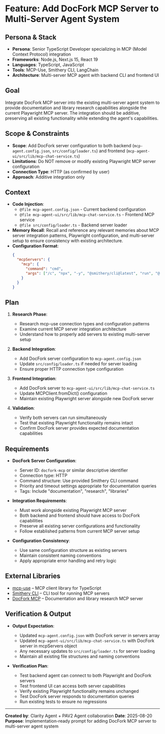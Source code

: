 # Feature: Add DocFork MCP Server to Multi-Server Agent System

## Persona & Stack
- **Persona**: Senior TypeScript Developer specializing in MCP (Model Context Protocol) integration
- **Frameworks**: Node.js, Next.js 15, React 19
- **Languages**: TypeScript, JavaScript
- **Tools**: MCP-Use, Smithery CLI, LangChain
- **Architecture**: Multi-server MCP agent with backend CLI and frontend UI

## Goal
Integrate DocFork MCP server into the existing multi-server agent system to provide documentation and library research capabilities alongside the current Playwright MCP server. The integration should be additive, preserving all existing functionality while extending the agent's capabilities.

## Scope & Constraints
- **Scope**: Add DocFork server configuration to both backend (`mcp-agent.config.json`, `src/config/loader.ts`) and frontend (`mcp-agent-ui/src/lib/mcp-chat-service.ts`)
- **Limitations**: Do NOT remove or modify existing Playwright MCP server configuration
- **Connection Type**: HTTP (as confirmed by user)
- **Approach**: Additive integration only

## Context
- **Code Injection**: 
  - `@file mcp-agent.config.json` - Current backend configuration
  - `@file mcp-agent-ui/src/lib/mcp-chat-service.ts` - Frontend MCP service
  - `@file src/config/loader.ts` - Backend server loader
- **Memory Recall**: Recall and reference any relevant memories about MCP server integration patterns, Playwright configuration, and multi-server setup to ensure consistency with existing architecture.
- **Configuration Format**: 
  ```json
  {
    "mcpServers": {
      "mcp": {
        "command": "cmd",
        "args": ["/c", "npx", "-y", "@smithery/cli@latest", "run", "@docfork/mcp", "--key", "${SMITHERY_API_KEY}"]
      }
    }
  }
  ```

## Plan
1. **Research Phase**: 
   - Research mcp-use connection types and configuration patterns
   - Examine current MCP server integration architecture
   - Understand how to properly add servers to existing multi-server setup

2. **Backend Integration**:
   - Add DocFork server configuration to `mcp-agent.config.json`
   - Update `src/config/loader.ts` if needed for server loading
   - Ensure proper HTTP connection type configuration

3. **Frontend Integration**:
   - Add DocFork server to `mcp-agent-ui/src/lib/mcp-chat-service.ts`
   - Update MCPClient.fromDict() configuration
   - Maintain existing Playwright server alongside new DocFork server

4. **Validation**:
   - Verify both servers can run simultaneously
   - Test that existing Playwright functionality remains intact
   - Confirm DocFork server provides expected documentation capabilities

## Requirements
- **DocFork Server Configuration**:
  - Server ID: `docfork-mcp` or similar descriptive identifier
  - Connection type: HTTP
  - Command structure: Use provided Smithery CLI command
  - Priority and timeout settings appropriate for documentation queries
  - Tags: Include "documentation", "research", "libraries"

- **Integration Requirements**:
  - Must work alongside existing Playwright MCP server
  - Both backend and frontend should have access to DocFork capabilities
  - Preserve all existing server configurations and functionality
  - Follow established patterns from current MCP server setup

- **Configuration Consistency**:
  - Use same configuration structure as existing servers
  - Maintain consistent naming conventions
  - Apply appropriate error handling and retry logic

## External Libraries
- [mcp-use](https://github.com/modelcontextprotocol/mcp-use) – MCP client library for TypeScript
- [Smithery CLI](https://smithery.ai/) – CLI tool for running MCP servers
- [DocFork MCP](https://github.com/docfork/mcp) – Documentation and library research MCP server

## Verification & Output
- **Output Expectation**: 
  - Updated `mcp-agent.config.json` with DocFork server in servers array
  - Updated `mcp-agent-ui/src/lib/mcp-chat-service.ts` with DocFork server in mcpServers object
  - Any necessary updates to `src/config/loader.ts` for server loading
  - Maintain all existing file structures and naming conventions

- **Verification Plan**: 
  - Test backend agent can connect to both Playwright and DocFork servers
  - Test frontend UI can access both server capabilities
  - Verify existing Playwright functionality remains unchanged
  - Test DocFork server responds to documentation queries
  - Run existing tests to ensure no regressions

---

**Created by**: Clarity Agent + PAV2 Agent collaboration
**Date**: 2025-08-20
**Purpose**: Implementation-ready prompt for adding DocFork MCP server to multi-server agent system
